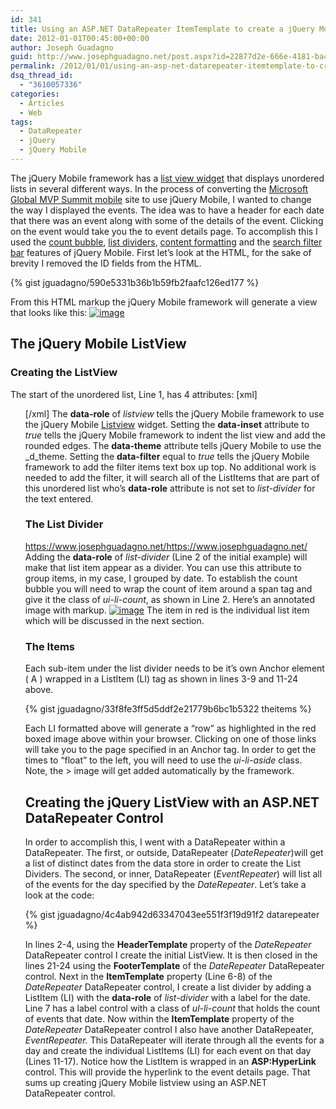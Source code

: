 ```yaml
---
id: 341
title: Using an ASP.NET DataRepeater ItemTemplate to create a jQuery Mobile Nested List with List Dividers
date: 2012-01-01T00:45:00+00:00
author: Joseph Guadagno
guid: http://www.josephguadagno.net/post.aspx?id=22877d2e-666e-4181-ba47-3818bb0c2151
permalink: /2012/01/01/using-an-asp-net-datarepeater-itemtemplate-to-create-a-jquery-mobile-nested-list-with-list-dividers/
dsq_thread_id:
  - "3610057336"
categories:
  - Articles
  - Web
tags:
  - DataRepeater
  - jQuery
  - jQuery Mobile
---
```

<!-- TODO: Remove Gist, Fix Formatting, Validate Images -->
The jQuery Mobile framework has a [list view widget](http://jquerymobile.com/demos/1.0/docs/lists/docs-lists.html) that displays unordered lists in several different ways. In the process of converting the [Microsoft Global MVP Summit mobile](http://mvpsummitevents.info/m/) site to use jQuery Mobile, I wanted to change the way I displayed the events. The idea was to have a header for each date that there was an event along with some of the details of the event. Clicking on the event would take you the to event details page. To accomplish this I used the [count bubble](http://jquerymobile.com/demos/1.0/docs/lists/lists-count.html), [list dividers](http://jquerymobile.com/demos/1.0/docs/lists/lists-divider.html), [content formatting](http://jquerymobile.com/demos/1.0/docs/lists/lists-formatting.html) and the [search filter bar](http://jquerymobile.com/demos/1.0/docs/lists/lists-search.html) features of jQuery Mobile. First let’s look at the HTML, for the sake of brevity I removed the ID fields from the HTML.

{% gist jguadagno/590e5331b36b1b59fb2faafc126ed177 %}

From this HTML markup the jQuery Mobile framework will generate a view that looks like this: [![image](https://www.josephguadagno.net/wp-content/uploads/2015/03/image_thumb_2.png "image")](https://www.josephguadagno.net/wp-content/uploads/2015/03/image_3.png)

## The jQuery Mobile ListView

### Creating the ListView

The start of the unordered list, Line 1, has 4 attributes: [xml] <ul data-role="listview" data-inset="true" data-theme="b" data-filter="true"> [/xml] The **data-role** of _listview_ tells the jQuery Mobile framework to use the jQuery Mobile [Listview](http://jquerymobile.com/demos/1.0/docs/lists/docs-lists.html) widget. Setting the **data-inset** attribute to _true_ tells the jQuery Mobile framework to indent the list view and add the rounded edges. The **data-theme** attribute tells jQuery Mobile to use the _d_theme. Setting the **data-filter** equal to _true_ tells the jQuery Mobile framework to add the filter items text box up top. No additional work is needed to add the filter, it will search all of the ListItems that are part of this unordered list who’s **data-role** attribute is not set to _list-divider_ for the text entered.

### The List Divider
https://www.josephguadagno.net/https://www.josephguadagno.net/
Adding the **data-role** of _list-divider_ (Line 2 of the initial example) will make that list item appear as a divider. You can use this attribute to group items, in my case, I grouped by date. To establish the count bubble you will need to wrap the count of item around a span tag and give it the class of _ui-li-count_, as shown in Line 2. Here’s an annotated image with markup. [![image](https://www.josephguadagno.net/wp-content/uploads/2015/03/image_thumb_3.png "image")](https://www.josephguadagno.net/wp-content/uploads/2015/03/image_4.png) The item in red is the individual list item which will be discussed in the next section.

### The Items

Each sub-item under the list divider needs to be it’s own Anchor element ( A ) wrapped in a ListItem (LI) tag as shown in lines 3-9 and 11-24 above.

{% gist jguadagno/33f8fe3ff5d5ddf2e21779b6bc1b5322 theitems %}

Each LI formatted above will generate a “row” as highlighted in the red boxed image above within your browser. Clicking on one of those links will take you to the page specified in an Anchor tag. In order to get the times to “float” to the left, you will need to use the _ui-li-aside_ class. Note, the > image will get added automatically by the framework.

## Creating the jQuery ListView with an ASP.NET DataRepeater Control

In order to accomplish this, I went with a DataRepeater within a DataRepeater. The first, or outside, DataRepeater (_DateRepeater_)will get a list of distinct dates from the data store in order to create the List Dividers. The second, or inner, DataRepeater (_EventRepeater_) will list all of the events for the day specified by the _DateRepeater_. Let’s take a look at the code: 

{% gist jguadagno/4c4ab942d63347043ee551f3f19d91f2 datarepeater %}

In lines 2-4, using the **HeaderTemplate** property of the _DateRepeater_ DataRepeater control I create the initial ListView. It is then closed in the lines 21-24 using the **FooterTemplate** of the _DateRepeater_ DataRepeater control. Next in the **ItemTemplate** property (Line 6-8) of the _DateRepeater_ DataRepeater control, I create a list divider by adding a ListItem (LI) with the **data-role** of _list-divider_ with a label for the date. Line 7 has a label control with a class of _ul-li-count_ that holds the count of events that date. Now within the **ItemTemplate** property of the _DateRepeater_ DataRepeater control I also have another DataRepeater, _EventRepeater._ This DataRepeater will iterate through all the events for a day and create the individual ListItems (LI) for each event on that day (Lines 11-17). Notice how the ListItem is wrapped in an **ASP:HyperLink** control. This will provide the hyperlink to the event details page. That sums up creating jQuery Mobile listview using an ASP.NET DataRepeater control.